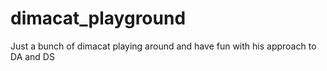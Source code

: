 # dimacat_playground
Just a bunch of dimacat playing around and have fun with his approach to DA and DS
